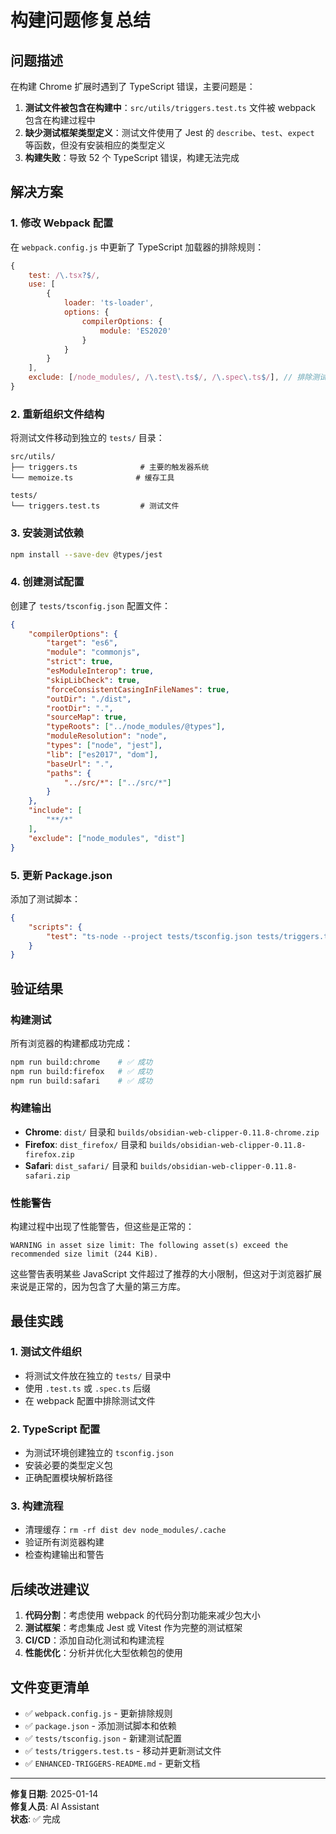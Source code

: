 # 构建问题修复总结

## 问题描述

在构建 Chrome 扩展时遇到了 TypeScript 错误，主要问题是：

1. **测试文件被包含在构建中**：`src/utils/triggers.test.ts` 文件被 webpack 包含在构建过程中
2. **缺少测试框架类型定义**：测试文件使用了 Jest 的 `describe`、`test`、`expect` 等函数，但没有安装相应的类型定义
3. **构建失败**：导致 52 个 TypeScript 错误，构建无法完成

## 解决方案

### 1. 修改 Webpack 配置

在 `webpack.config.js` 中更新了 TypeScript 加载器的排除规则：

```javascript
{
    test: /\.tsx?$/,
    use: [
        {
            loader: 'ts-loader',
            options: {
                compilerOptions: {
                    module: 'ES2020'
                }
            }
        }
    ],
    exclude: [/node_modules/, /\.test\.ts$/, /\.spec\.ts$/], // 排除测试文件
}
```

### 2. 重新组织文件结构

将测试文件移动到独立的 `tests/` 目录：

```
src/utils/
├── triggers.ts              # 主要的触发器系统
└── memoize.ts              # 缓存工具

tests/
└── triggers.test.ts         # 测试文件
```

### 3. 安装测试依赖

```bash
npm install --save-dev @types/jest
```

### 4. 创建测试配置

创建了 `tests/tsconfig.json` 配置文件：

```json
{
    "compilerOptions": {
        "target": "es6",
        "module": "commonjs",
        "strict": true,
        "esModuleInterop": true,
        "skipLibCheck": true,
        "forceConsistentCasingInFileNames": true,
        "outDir": "./dist",
        "rootDir": ".",
        "sourceMap": true,
        "typeRoots": ["../node_modules/@types"],
        "moduleResolution": "node",
        "types": ["node", "jest"],
        "lib": ["es2017", "dom"],
        "baseUrl": ".",
        "paths": {
            "../src/*": ["../src/*"]
        }
    },
    "include": [
        "**/*"
    ],
    "exclude": ["node_modules", "dist"]
}
```

### 5. 更新 Package.json

添加了测试脚本：

```json
{
    "scripts": {
        "test": "ts-node --project tests/tsconfig.json tests/triggers.test.ts"
    }
}
```

## 验证结果

### 构建测试

所有浏览器的构建都成功完成：

```bash
npm run build:chrome    # ✅ 成功
npm run build:firefox   # ✅ 成功  
npm run build:safari    # ✅ 成功
```

### 构建输出

- **Chrome**: `dist/` 目录和 `builds/obsidian-web-clipper-0.11.8-chrome.zip`
- **Firefox**: `dist_firefox/` 目录和 `builds/obsidian-web-clipper-0.11.8-firefox.zip`
- **Safari**: `dist_safari/` 目录和 `builds/obsidian-web-clipper-0.11.8-safari.zip`

### 性能警告

构建过程中出现了性能警告，但这些是正常的：

```
WARNING in asset size limit: The following asset(s) exceed the recommended size limit (244 KiB).
```

这些警告表明某些 JavaScript 文件超过了推荐的大小限制，但这对于浏览器扩展来说是正常的，因为包含了大量的第三方库。

## 最佳实践

### 1. 测试文件组织

- 将测试文件放在独立的 `tests/` 目录中
- 使用 `.test.ts` 或 `.spec.ts` 后缀
- 在 webpack 配置中排除测试文件

### 2. TypeScript 配置

- 为测试环境创建独立的 `tsconfig.json`
- 安装必要的类型定义包
- 正确配置模块解析路径

### 3. 构建流程

- 清理缓存：`rm -rf dist dev node_modules/.cache`
- 验证所有浏览器构建
- 检查构建输出和警告

## 后续改进建议

1. **代码分割**：考虑使用 webpack 的代码分割功能来减少包大小
2. **测试框架**：考虑集成 Jest 或 Vitest 作为完整的测试框架
3. **CI/CD**：添加自动化测试和构建流程
4. **性能优化**：分析并优化大型依赖包的使用

## 文件变更清单

- ✅ `webpack.config.js` - 更新排除规则
- ✅ `package.json` - 添加测试脚本和依赖
- ✅ `tests/tsconfig.json` - 新建测试配置
- ✅ `tests/triggers.test.ts` - 移动并更新测试文件
- ✅ `ENHANCED-TRIGGERS-README.md` - 更新文档

---

**修复日期**: 2025-01-14  
**修复人员**: AI Assistant  
**状态**: ✅ 完成 